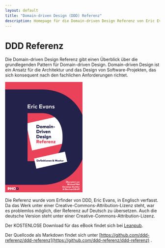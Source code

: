 ```yaml
---
layout: default
title: "Domain-driven Design (DDD) Referenz"
description: Homepage für die Domain-driven Design Referenz von Eric Evans
---
```


# DDD Referenz

Die Domain-driven Design Referenz gibt einen Überblick über die
grundlegenden Pattern für Domain-driven Design. Domain-driven Design
ist ein Ansatz für die Architektur und das Design von
Software-Projekten, das sich konsequent nach den fachlichen
Anforderungen richtet.

<img src="images/DDD_Cover.png" width="50%" /> 

Die Referenz wurde vom Erfinder von DDD, Eric Evans, in Englisch
verfasst. Da das Werk unter einer Creative-Commons-Attribution-Lizenz
steht, war es problemlos möglich, dier Referenz auf Deutsch zu
übersetzen. Auch die deutsche Version steht unter einer
Creative-Commons-Attribution-Lizenz.

Der KOSTENLOSE Download für das eBook findet sich bei [Leanpub](https://leanpub.com/ddd-referenz/).

Der Quellcode als Markdown findet sich unter
[https://github.com/ddd-referenz/ddd-referenz](https://github.com/ddd-referenz/ddd-referenz) .
